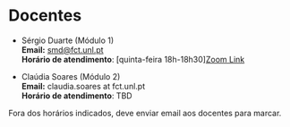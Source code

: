 # Docentes
  
* Sérgio Duarte (Módulo 1)<br />
  **Email:** smd@fct.unl.pt<br />
  **Horário de atendimento**: [quinta-feira 18h-18h30][Zoom Link](https://videoconf-colibri.zoom.us/my/smduarte?pwd=c3FodTRlR1VxZHQ2SUh4aStidGd0QT09)
  
* Claúdia Soares (Módulo 2)<br />
  **Email:** claudia.soares at fct.unl.pt<br />
  **Horário de atendimento**: TBD

Fora dos horários indicados, deve enviar email aos docentes para marcar.
